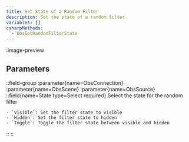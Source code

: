 ```yaml
---
title: Set State of a Random Filter
description: Set the state of a random filter
variables: []
csharpMethods:
  - ObsSetRandomFilterState
---
```


:image-preview

## Parameters
::field-group
  :parameter{name=ObsConnection}
  :parameter{name=ObsScene}
  :parameter{name=ObsSource}
  ::field{name=State type=Select required}
    Select the state for the random filter

    - `Visible`: Set the filter state to visible
    - `Hidden`: Set the filter state to hidden
    - `Toggle`: Toggle the filter state between visible and hidden
  ::
::